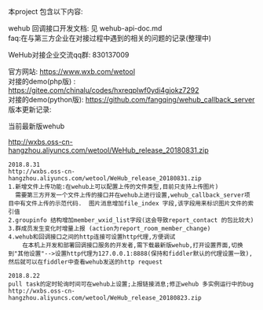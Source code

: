 本project 包含以下内容:

wehub 回调接口开发文档: 见 wehub-api-doc.md  
faq:在与第三方企业在对接过程中遇到的相关的问题的记录(整理中)     
		
WeHub对接企业交流qq群: 830137009         

官方网站: https://www.wxb.com/wetool   
对接的demo(php版) : https://gitee.com/chinalu/codes/hxreqplwf0ydi4gjokz7292   
对接的demo(python版): https://github.com/fangqing/wehub_callback_server
版本更新记录:

当前最新版wehub

http://wxbs.oss-cn-hangzhou.aliyuncs.com/wetool/WeHub_release_20180831.zip

```
2018.8.31
http://wxbs.oss-cn-hangzhou.aliyuncs.com/wetool/WeHub_release_20180831.zip
1.新增文件上传功能:在wehub上可以配置上传的文件类型,目前只支持上传图片)
  需要第三方开发一个文件上传的接口并在wehub上进行设置,wehub_callback_server项目中有文件上传的示范代码.  图片消息增加file_index 字段,该字段用来标识图片文件的索引值
2.groupinfo 结构增加member_wxid_list字段(这会导致report_contact 的包比较大)
3.群成员发生变化时增量上报 (action为report_room_member_change)
4.wehub和回调接口之间的http连接可设置http代理,方便调试
	在本机上开发和部署回调接口服务的开发者,需下载最新版wehub,打开设置界面,切换到"其他设置"-->设置http代理为127.0.0.1:8888(保持和fiddler默认的代理设置一致),然后就可以在fiddler中查看wehub发送的http request
```
```
2018.8.22
pull task的定时轮询时间可在wehub上设置;上报链接消息;修正wehub 多实例运行中的bug
http://wxbs.oss-cn-hangzhou.aliyuncs.com/wetool/WeHub_release_20180823.zip
```


